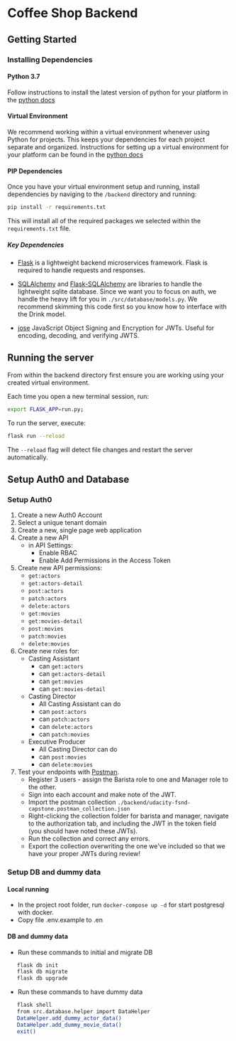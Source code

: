 # Coffee Shop Backend

## Getting Started

### Installing Dependencies

#### Python 3.7

Follow instructions to install the latest version of python for your platform in the [python docs](https://docs.python.org/3/using/unix.html#getting-and-installing-the-latest-version-of-python)

#### Virtual Environment

We recommend working within a virtual environment whenever using Python for projects. This keeps your dependencies for each project separate and organized. Instructions for setting up a virtual environment for your platform can be found in the [python docs](https://packaging.python.org/guides/installing-using-pip-and-virtual-environments/)

#### PIP Dependencies

Once you have your virtual environment setup and running, install dependencies by naviging to the `/backend` directory and running:

```bash
pip install -r requirements.txt
```

This will install all of the required packages we selected within the `requirements.txt` file.

##### Key Dependencies

- [Flask](http://flask.pocoo.org/) is a lightweight backend microservices framework. Flask is required to handle requests and responses.

- [SQLAlchemy](https://www.sqlalchemy.org/) and [Flask-SQLAlchemy](https://flask-sqlalchemy.palletsprojects.com/en/2.x/) are libraries to handle the lightweight sqlite database. Since we want you to focus on auth, we handle the heavy lift for you in `./src/database/models.py`. We recommend skimming this code first so you know how to interface with the Drink model.

- [jose](https://python-jose.readthedocs.io/en/latest/) JavaScript Object Signing and Encryption for JWTs. Useful for encoding, decoding, and verifying JWTS.

## Running the server

From within the backend directory first ensure you are working using your created virtual environment.

Each time you open a new terminal session, run:

```bash
export FLASK_APP=run.py;
```

To run the server, execute:

```bash
flask run --reload
```

The `--reload` flag will detect file changes and restart the server automatically.

## Setup Auth0 and Database

### Setup Auth0

1. Create a new Auth0 Account
2. Select a unique tenant domain
3. Create a new, single page web application
4. Create a new API
   - in API Settings:
     - Enable RBAC
     - Enable Add Permissions in the Access Token
5. Create new API permissions:
   - `get:actors`
   - `get:actors-detail`
   - `post:actors`
   - `patch:actors`
   - `delete:actors`
   - `get:movies`
   - `get:movies-detail`
   - `post:movies`
   - `patch:movies`
   - `delete:movies`
6. Create new roles for:
   - Casting Assistant
     - can `get:actors`
     - can `get:actors-detail`
     - can `get:movies`
     - can `get:movies-detail`
   - Casting Director
     - All Casting Assistant can do
     - can `post:actors`
     - can `patch:actors`
     - can `delete:actors`
     - can `patch:movies`
   - Executive Producer
     - All Casting Director can do
     - can `post:movies`
     - can `delete:movies`
7. Test your endpoints with [Postman](https://getpostman.com).
   - Register 3 users - assign the Barista role to one and Manager role to the other.
   - Sign into each account and make note of the JWT.
   - Import the postman collection `./backend/udacity-fsnd-capstone.postman_collection.json`
   - Right-clicking the collection folder for barista and manager, navigate to the authorization tab, and including the JWT in the token field (you should have noted these JWTs).
   - Run the collection and correct any errors.
   - Export the collection overwriting the one we've included so that we have your proper JWTs during review!

### Setup DB and dummy data

#### Local running
- In the project root folder, run `docker-compose up -d` for start postgresql with docker.
- Copy file .env.example to .en

#### DB and dummy data
- Run these commands to initial and migrate DB
``` bash
   flask db init
   flask db migrate
   flask db upgrade
```
- Run these commands to have dummy data
``` bash
   flask shell
   from src.database.helper import DataHelper
   DataHelper.add_dummy_actor_data()
   DataHelper.add_dummy_movie_data()
   exit()
```
